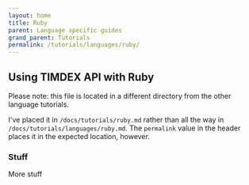 ```yaml
---
layout: home
title: Ruby
parent: Language specific guides
grand_parent: Tutorials
permalink: /tutorials/languages/ruby/
---
```


## Using TIMDEX API with Ruby

Please note: this file is located in a different directory from the other
language tutorials.

I've placed it in `/docs/tutorials/ruby.md` rather than all the way in `/docs/tutorials/languages/ruby.md`. The `permalink` value in the header places it in
the expected location, however.

### Stuff

More stuff
